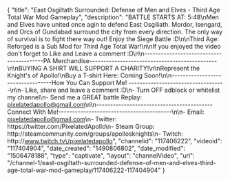 {
    "title": "East Osgiltath Surrounded: Defense of Men and Elves - Third Age Total War Mod Gameplay",
    "description": "BATTLE STARTS AT: 5:48\nMen and Elves have united once agin to defend East Osgiliath.  Mordor, Isengard, and Orcs of Gundabad surround the city from every direction.  The only way of survival is to fight there way out! Enjoy the Siege Battle :D\n\nThird Age: Reforged is a Sub Mod for Third Age Total War!\n\nIf you enjoyed the video don't forget to Like and Leave a comment :D\n\n-----------------------------------------PA Merchandise----------------------------------------------\n\nBUYING A SHIRT WILL SUPPORT A CHARITY!\n\nRepresent the Knight's of Apollo!\nBuy a T-shirt Here: Coming Soon!\n\n----------------------------------How You Can Support Me! -----------------------------------\n\n- Like, share and leave a comment :D\n- Turn OFF adblock or whitelist my channel\n- Send me a GREAT battle Replay: pixelatedapollo@gmail.com\n\n------------------------------------------Connect With Me!-----------------------------------------\n\n- Email: pixelatedapollo@gmail.com\n- Twitter: https:\/\/twitter.com\/PixelatedApollo\n- Steam Group:  http:\/\/steamcommunity.com\/groups\/apollosknights\n- Twitch: http:\/\/www.twitch.tv\/pixelatedapollo",
    "channelid": "117406222",
    "videoid": "117404904",
    "date_created": "1490806802",
    "date_modified": "1506478188",
    "type": "captivate",
    "layout": "channelVideo",
    "url": "\/channel-1\/east-osgiltath-surrounded-defense-of-men-and-elves-third-age-total-war-mod-gameplay\/117406222-117404904"
}